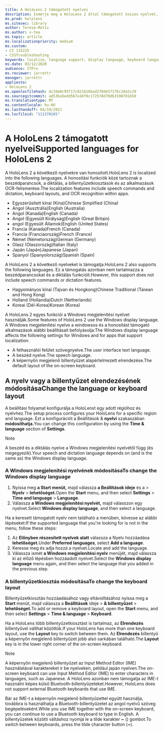 ```yaml
---
title: A HoloLens 2 támogatott nyelvei
description: Ismerje meg a HoloLens 2 által támogatott összes nyelvet, a billentyűzetkiosztások megváltoztatását és a Windows megjelenítési nyelvének frissítését.
ms.prod: hololens
ms.sitesec: library
author: Teresa-Motiv
ms.author: v-tea
ms.topic: article
ms.localizationpriority: medium
ms.custom:
- CI 115225
- CSSTroubleshooting
keywords: localize, language support, display language, keyboard language, IME, keyboard layout
ms.date: 03/12/2020
audience: ITPro
ms.reviewer: jarrettr
manager: jarrettr
appliesto:
- HoloLens 2
ms.openlocfilehash: dc3de0c95f17c821816bad278de5717bc24a2c29
ms.sourcegitcommit: ad53ba5edd567a18f0c172578d78db3190701650
ms.translationtype: MT
ms.contentlocale: hu-HU
ms.lasthandoff: 04/19/2021
ms.locfileid: "111378165"
---
```

# <a name="supported-languages-for-hololens-2"></a><span data-ttu-id="814e4-104">A HoloLens 2 támogatott nyelvei</span><span class="sxs-lookup"><span data-stu-id="814e4-104">Supported languages for HoloLens 2</span></span>

<span data-ttu-id="814e4-105">A HoloLens 2 a következő nyelvekre van honosított.</span><span class="sxs-lookup"><span data-stu-id="814e4-105">HoloLens 2 is localized into the following languages.</span></span> <span data-ttu-id="814e4-106">A honosítási funkciók közé tartoznak a beszédparancsok, a diktálás, a billentyűzetkiosztások és az alkalmazások OCR-felismerése.</span><span class="sxs-lookup"><span data-stu-id="814e4-106">The localization features include speech commands and dictation, keyboard layouts, and OCR recognition within apps.</span></span>

- <span data-ttu-id="814e4-107">Egyszerűsített kínai (Kína)</span><span class="sxs-lookup"><span data-stu-id="814e4-107">Chinese Simplified (China)</span></span>
- <span data-ttu-id="814e4-108">Angol (Ausztrália)</span><span class="sxs-lookup"><span data-stu-id="814e4-108">English (Australia)</span></span>
- <span data-ttu-id="814e4-109">Angol (Kanada)</span><span class="sxs-lookup"><span data-stu-id="814e4-109">English (Canada)</span></span>
- <span data-ttu-id="814e4-110">Angol (Egyesült Királyság)</span><span class="sxs-lookup"><span data-stu-id="814e4-110">English (Great Britain)</span></span>
- <span data-ttu-id="814e4-111">angol (Egyesült Államok)</span><span class="sxs-lookup"><span data-stu-id="814e4-111">English (United States)</span></span>
- <span data-ttu-id="814e4-112">Francia (Kanada)</span><span class="sxs-lookup"><span data-stu-id="814e4-112">French (Canada)</span></span>
- <span data-ttu-id="814e4-113">Francia (Franciaország)</span><span class="sxs-lookup"><span data-stu-id="814e4-113">French (France)</span></span>
- <span data-ttu-id="814e4-114">Német (Németország)</span><span class="sxs-lookup"><span data-stu-id="814e4-114">German (Germany)</span></span>
- <span data-ttu-id="814e4-115">Olasz (Olaszország)</span><span class="sxs-lookup"><span data-stu-id="814e4-115">Italian (Italy)</span></span>
- <span data-ttu-id="814e4-116">Japán (Japán)</span><span class="sxs-lookup"><span data-stu-id="814e4-116">Japanese (Japan)</span></span>
- <span data-ttu-id="814e4-117">Spanyol (Spanyolország)</span><span class="sxs-lookup"><span data-stu-id="814e4-117">Spanish (Spain)</span></span>

<span data-ttu-id="814e4-118">A HoloLens 2 a következő nyelveket is támogatja.</span><span class="sxs-lookup"><span data-stu-id="814e4-118">HoloLens 2 also supports the following languages.</span></span> <span data-ttu-id="814e4-119">Ez a támogatás azonban nem tartalmazza a beszédparancsokat és a diktálás funkcióit.</span><span class="sxs-lookup"><span data-stu-id="814e4-119">However, this support does not include speech commands or dictation features.</span></span>

- <span data-ttu-id="814e4-120">Hagyományos kínai (Tajvan és Hongkong)</span><span class="sxs-lookup"><span data-stu-id="814e4-120">Chinese Traditional (Taiwan and Hong Kong)</span></span>
- <span data-ttu-id="814e4-121">Holland (Hollandia)</span><span class="sxs-lookup"><span data-stu-id="814e4-121">Dutch (Netherlands)</span></span>
- <span data-ttu-id="814e4-122">Koreai (Dél-Korea)</span><span class="sxs-lookup"><span data-stu-id="814e4-122">Korean (Korea)</span></span>

<span data-ttu-id="814e4-123">A HoloLens 2 egyes funkciói a Windows megjelenítési nyelvet használják.</span><span class="sxs-lookup"><span data-stu-id="814e4-123">Some features of HoloLens 2 use the Windows display language.</span></span> <span data-ttu-id="814e4-124">A Windows megjelenítési nyelve a windowsos és a honosítást támogató alkalmazások alábbi beállításait befolyásolja:</span><span class="sxs-lookup"><span data-stu-id="814e4-124">The Windows display language affects the following settings for Windows and for apps that support localization:</span></span>

- <span data-ttu-id="814e4-125">A felhasználói felület szövegnyelve.</span><span class="sxs-lookup"><span data-stu-id="814e4-125">The user interface text language.</span></span>
- <span data-ttu-id="814e4-126">A beszéd nyelve.</span><span class="sxs-lookup"><span data-stu-id="814e4-126">The speech language.</span></span>
- <span data-ttu-id="814e4-127">A képernyőn megjelenő billentyűzet alapértelmezett elrendezése.</span><span class="sxs-lookup"><span data-stu-id="814e4-127">The default layout of the on-screen keyboard.</span></span>

## <a name="change-the-language-or-keyboard-layout"></a><span data-ttu-id="814e4-128">A nyelv vagy a billentyűzet elrendezésének módosítása</span><span class="sxs-lookup"><span data-stu-id="814e4-128">Change the language or keyboard layout</span></span>

<span data-ttu-id="814e4-129">A beállítási folyamat konfigurálja a HoloLenst egy adott régióhoz és nyelvhez.</span><span class="sxs-lookup"><span data-stu-id="814e4-129">The setup process configures your HoloLens for a specific region and language.</span></span> <span data-ttu-id="814e4-130">Ezt a konfigurációt a Beállítások & **nyelvi** szakaszában **módosíthatja.**</span><span class="sxs-lookup"><span data-stu-id="814e4-130">You can change this configuration by using the **Time & language** section of **Settings**.</span></span>

> [!NOTE]  
> <span data-ttu-id="814e4-131">A beszéd és a diktálás nyelve a Windows megjelenítési nyelvétől függ (és megegyezik).</span><span class="sxs-lookup"><span data-stu-id="814e4-131">Your speech and dictation language depends on (and is the same as) the Windows display language.</span></span>

### <a name="to-change-the-windows-display-language"></a><span data-ttu-id="814e4-132">A Windows megjelenítési nyelvének módosítása</span><span class="sxs-lookup"><span data-stu-id="814e4-132">To change the Windows display language</span></span>

1. <span data-ttu-id="814e4-133">Nyissa meg **a Start menüt,** majd válassza **a Beállítások ideje** és a  >  **Nyelv**  >  **lehetőséget.**</span><span class="sxs-lookup"><span data-stu-id="814e4-133">Open the **Start** menu, and then select **Settings** > **Time and language** > **Language**.</span></span>
2. <span data-ttu-id="814e4-134">Válassza **a Windows megjelenítési nyelvét,** majd válasszon egy nyelvet.</span><span class="sxs-lookup"><span data-stu-id="814e4-134">Select **Windows display language**, and then select a language.</span></span>  

<span data-ttu-id="814e4-135">Ha a keresett támogatott nyelv nem található a menüben, kövesse az alábbi lépéseket:</span><span class="sxs-lookup"><span data-stu-id="814e4-135">If the supported language that you're looking for is not in the menu, follow these steps:</span></span>  

1. <span data-ttu-id="814e4-136">Az **Előnyben részesített nyelvek alatt** válassza a Nyelv hozzáadása **lehetőséget.**</span><span class="sxs-lookup"><span data-stu-id="814e4-136">Under **Preferred languages**, select **Add a language**.</span></span>
2. <span data-ttu-id="814e4-137">Keresse meg és adja hozzá a nyelvet.</span><span class="sxs-lookup"><span data-stu-id="814e4-137">Locate and add the language.</span></span>
3. <span data-ttu-id="814e4-138">Válassza ismét **a Windows megjelenítési nyelv** menüjét, majd válassza ki az előző lépésben hozzáadott nyelvet.</span><span class="sxs-lookup"><span data-stu-id="814e4-138">Select the **Windows display language** menu again, and then select the language that you added in the previous step.</span></span>

### <a name="to-change-the-keyboard-layout"></a><span data-ttu-id="814e4-139">A billentyűzetkiosztás módosítása</span><span class="sxs-lookup"><span data-stu-id="814e4-139">To change the keyboard layout</span></span>

<span data-ttu-id="814e4-140">Billentyűzetkiosztás hozzáadásához vagy eltávolításához nyissa meg a **Start** menüt, majd válassza a **Beállítások** ideje  >  **& billentyűzet**  >  **lehetőséget.**</span><span class="sxs-lookup"><span data-stu-id="814e4-140">To add or remove a keyboard layout, open the **Start** menu, and then select **Settings** > **Time & language** > **Keyboard**.</span></span>

<span data-ttu-id="814e4-141">Ha a HoloLens több billentyűzetkiosztást is tartalmaz, az **Elrendezés** billentyűvel válthat közöttük.</span><span class="sxs-lookup"><span data-stu-id="814e4-141">If your HoloLens has more than one keyboard layout, use the **Layout** key to switch between them.</span></span> <span data-ttu-id="814e4-142">Az **Elrendezés** billentyű a képernyőn megjelenő billentyűzet jobb alsó sarkában található.</span><span class="sxs-lookup"><span data-stu-id="814e4-142">The **Layout** key is in the lower right corner of the on-screen keyboard.</span></span>

> [!NOTE]  
> <span data-ttu-id="814e4-143">A képernyőn megjelenő billentyűzet az Input Method Editor (IME) használatával karaktereket ír be nyelveken, például japán nyelven.</span><span class="sxs-lookup"><span data-stu-id="814e4-143">The on-screen keyboard can use Input Method Editor (IME) to enter characters in languages, such as Japanese.</span></span> <span data-ttu-id="814e4-144">A HoloLens azonban nem támogatja az IME-t használni képes külső Bluetooth-billentyűzeteket.</span><span class="sxs-lookup"><span data-stu-id="814e4-144">However, HoloLens does not support external Bluetooth keyboards that use IME.</span></span>
>  
> <span data-ttu-id="814e4-145">Bár az IME-t a képernyőn megjelenő billentyűzettel együtt használja, továbbra is használhatja a Bluetooth-billentyűzetet az angol nyelvű szöveg begépeléseként.</span><span class="sxs-lookup"><span data-stu-id="814e4-145">While you use IME together with the on-screen keyboard, you can continue to use a Bluetooth keyboard to type in English.</span></span> <span data-ttu-id="814e4-146">A billentyűzetek közötti váltáshoz nyomja le a tilde karakter **~** () gombot.</span><span class="sxs-lookup"><span data-stu-id="814e4-146">To switch between keyboards, press the tilde character button (**~**).</span></span>
